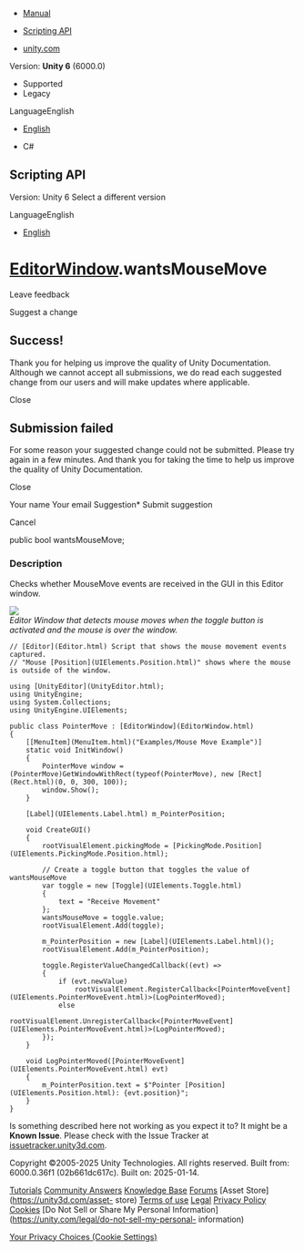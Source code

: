 [ ]()

  * [Manual](../Manual/index.html)
  * [Scripting API](../ScriptReference/index.html)

  * [unity.com](https://unity.com/)

Version: **Unity 6** (6000.0)

  * Supported
  * Legacy

LanguageEnglish

  * [English]()

  * C#

[ ](https://docs.unity3d.com)

## Scripting API

Version: Unity 6 Select a different version

LanguageEnglish

  * [English]()

#  [EditorWindow](EditorWindow.html).wantsMouseMove

Leave feedback

Suggest a change

## Success!

Thank you for helping us improve the quality of Unity Documentation. Although
we cannot accept all submissions, we do read each suggested change from our
users and will make updates where applicable.

Close

## Submission failed

For some reason your suggested change could not be submitted. Please <a>try
again</a> in a few minutes. And thank you for taking the time to help us
improve the quality of Unity Documentation.

Close

Your name Your email Suggestion* Submit suggestion

Cancel

[ ]()

public bool wantsMouseMove;

### Description

Checks whether MouseMove events are received in the GUI in this Editor window.

  
  
![](../StaticFiles/ScriptRefImages/WantsMouseMoveEx.png)  
_Editor Window that detects mouse moves when the toggle button is activated
and the mouse is over the window._

    
    
    // [Editor](Editor.html) Script that shows the mouse movement events captured.
    // "Mouse [Position](UIElements.Position.html)" shows where the mouse is outside of the window.
    
    using [UnityEditor](UnityEditor.html);
    using UnityEngine;
    using System.Collections;
    using UnityEngine.UIElements;
    
    public class PointerMove : [EditorWindow](EditorWindow.html)
    {
        [[MenuItem](MenuItem.html)("Examples/Mouse Move Example")]
        static void InitWindow()
        {
            PointerMove window = (PointerMove)GetWindowWithRect(typeof(PointerMove), new [Rect](Rect.html)(0, 0, 300, 100));
            window.Show();
        }
    
        [Label](UIElements.Label.html) m_PointerPosition;
    
        void CreateGUI()
        {
            rootVisualElement.pickingMode = [PickingMode.Position](UIElements.PickingMode.Position.html);
    
            // Create a toggle button that toggles the value of wantsMouseMove
            var toggle = new [Toggle](UIElements.Toggle.html)
            {
                text = "Receive Movement"
            };
            wantsMouseMove = toggle.value;
            rootVisualElement.Add(toggle);
    
            m_PointerPosition = new [Label](UIElements.Label.html)();
            rootVisualElement.Add(m_PointerPosition);
            
            toggle.RegisterValueChangedCallback((evt) =>
            {
                if (evt.newValue)
                    rootVisualElement.RegisterCallback<[PointerMoveEvent](UIElements.PointerMoveEvent.html)>(LogPointerMoved);
                else
                    rootVisualElement.UnregisterCallback<[PointerMoveEvent](UIElements.PointerMoveEvent.html)>(LogPointerMoved);
            });
        }
    
        void LogPointerMoved([PointerMoveEvent](UIElements.PointerMoveEvent.html) evt)
        {
            m_PointerPosition.text = $"Pointer [Position](UIElements.Position.html): {evt.position}";
        }
    }
    

Is something described here not working as you expect it to? It might be a
**Known Issue**. Please check with the Issue Tracker at
[issuetracker.unity3d.com](https://issuetracker.unity3d.com).

Copyright ©2005-2025 Unity Technologies. All rights reserved. Built from:
6000.0.36f1 (02b661dc617c). Built on: 2025-01-14.

[Tutorials](https://unity3d.com/learn) [Community
Answers](https://answers.unity3d.com) [Knowledge
Base](https://support.unity3d.com/hc/en-us)
[Forums](https://forum.unity3d.com) [Asset Store](https://unity3d.com/asset-
store) [Terms of use](https://docs.unity3d.com/Manual/TermsOfUse.html)
[Legal](https://unity.com/legal) [Privacy
Policy](https://unity.com/legal/privacy-policy)
[Cookies](https://unity.com/legal/cookie-policy) [Do Not Sell or Share My
Personal Information](https://unity.com/legal/do-not-sell-my-personal-
information)

[Your Privacy Choices (Cookie Settings)](javascript:void\(0\);)

